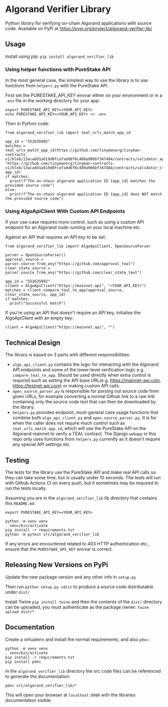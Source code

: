 # Algorand Verifier Library
Python library for verifying on-chain Algorand applications with source code. Available on PyPi at <https://pypi.org/project/algorand-verifier-lib/>

## Usage
Install using pip: `pip install algorand_verifier_lib`

### Using helper functions with PureStake API
In the most general case, the simplest way to use the library is to use functions from `helpers.py` with the PureStake API.  

First set the PURESTAKE_API_KEY envvar either on your environment or in a `.env` file in the working directory for your app:
```
export PURESTAKE_API_KEY=<YOUR_API_KEY>
echo PURESTAKE_API_KEY=<YOUR_API_KEY> >> .env
```

Then in Python code:
```
from algorand_verifier_lib import teal_urls_match_app_id

app_id = "552635992"
matches = teal_urls_match_app_id(https://github.com/tinymanorg/tinyman-contracts-v1/blob/13acadd1a619d0fcafadd6f6c489a906bf347484/contracts/validator_approval.teal", "https://github.com/tinymanorg/tinyman-contracts-v1/blob/13acadd1a619d0fcafadd6f6c489a906bf347484/contracts/validator_clear_state.teal", app_id)
if matches:
  print(f"The on-chain algorand application ID {app_id} matches the provided source code")
else:
  print(f"The on-chain algorand application ID {app_id} does NOT match the provided source code")
```

### Using AlgoApiClient With Custom API Endpoints
If your use-case requires more control, such as using a custom API endpoint for an Algorand node running on your local machine etc.

Against an API that requires an API key to be set:
```
from algorand_verifier_lib import AlgoApiClient, OpenSourceParser

parser = OpenSourceParser()
approval_source = parser.source_from_any("https://github.com/approval_teal")
clear_state_source = parser.source_from_any("https://github.com/clear_state_teal")

app_id = "552635992"
client = AlgoApiClient("https://mainnet.api", "<YOUR_API_KEY>")
matches = client.compare_teal_to_app(approval_source, clear_state_source, app_id)
if matches:
  print("Successful match")
```

If you're using an API that doesn't require an API key, initialise the AlgoApiClient with an empty key:
```
client = AlgoApiClient("https://mainnet.api", "")
```

## Technical Design
The library is based on 3 parts with different responsibilities:

- `algo_api_client.py` contains the logic for interacting with the Algorand API endpoints and some of the lower-level verification logic e.g. `compare_teal_to_app`. Should be used directly when extra control is required such as setting the API base URL(e.g. https://mainnet-api.com, https://testnet-api.com) or making custom API calls.
- `open_source_parser.py` is responsible for parsing out source code from given URLs, for example converting a normal Github link to a raw link containing only the source code text that can then be downloaded by the library.
- `helpers.py` provides endpoint, most-general case usage functions that combine both `algo_api_client.py` and `open_source_parser.py`. It is for when the caller does not require much control such as `teal_urls_match_app_id`, which will use the PureStake API on the Algorand mainnet to verify a TEAL contract. The Django `webapp` in this repo only uses functions from `helpers.py` currently as it doesn't require any special API settings etc.

## Testing
The tests for the library use the PureStake API and make real API calls so they can take some time, but is usually under 10 seconds. The tests will run with Github Actions CI on every push, but it sometimes may be required to run the tests locally.

Assuming you are in the `algorand_verifier_lib` lib directory that contains this `README.md`:
```
export PURESTAKE_API_KEY=<YOUR_API_KEY>

python -m venv venv
. venv/bin/activate
pip install -r requirements.txt
python -m pytest src/algorand_verifier_lib
```

If any errors are encountered related to 403 HTTP authentication etc., ensure that the `PURESTAKE_API_KEY` envvar is correct.

## Releasing New Versions on PyPi
Update the new package version and any other info in `setup.py`  

Then run `python setup.py sdist` to produce a source code distributable under `dist/`  

Install Twine `pip install twine` and then the contents of the `dist/` directory can be uploaded, you must authenticate as the package owner: `twine upload dist/*`  

## Documentation
Create a virtualenv and install the normal requirements, and also `pdoc`:
```
python -m venv venv
. venv/bin/activate
pip install -r requirements.txt
pip install pdoc
```

In the `algorand_verifier_lib` directory the src code files can be referenced to generate the documentation:
```
pdoc src/algorand_verifier_lib/*
```

This will open your browser at `localhost:8080` with the libraries documentation visible.
